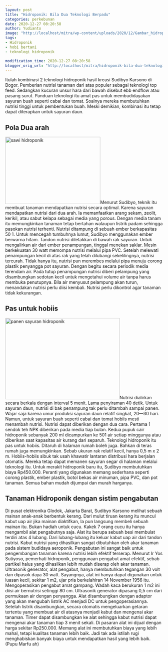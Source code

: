 ```yaml
---
layout: post
title: "Hidroponik: Bila Dua Teknologi Berpadu"
categories: perkebunan
date: 2020-12-27 08:20:58
author: Yudianto
image: "http://localhost/mitra/wp-content/uploads/2020/12/Gambar_hidroponik2_1024x724.jpg"
tags:
- Hidroponik
- hobi bertani
- teknologi hidroponik

modification_time: 2020-12-27 08:20:58
blogger_orig_url: "http://localhost/mitra/hidroponik-bila-dua-teknologi-berpadu.html"
---
```


Itulah kombinasi 2 teknologi hidroponik hasil kreasi Sudibyo Karsono di Bogor. Pemberian nutrisi tanaman dari atas populer sebagai teknologi top feed. Sedangkan kucuran unsur hara dari bawah disebut ebb endflow atau pasang surut.
Panduan teknologi itu amat pas untuk membudidayakan sayuran buah seperti cabai dan tomat. Soalnya mereka membutuhkan nutrisi tinggi untuk pembentukan buah. Meski demikian, kombinasi itu tetap dapat diterapkan untuk sayuran daun.
<h2 id="Pola">Pola Dua arah</h2>
<a href="http://127.0.0.1/mitra/wp-content/uploads/2020/12/Gambar_hidroponik1_1024x721.jpg"><img class="alignleft wp-image-3084" src="http://127.0.0.1/mitra/wp-content/uploads/2020/12/Gambar_hidroponik1_1024x721.jpg" alt="sawi hidroponik" width="304" height="214" /></a>Menurut Sudibyo, teknik itu membuat tanaman mendapatkan nutrisi secara optimal. Karena sayuran mendapatkan nutrisi dari dua arah. Ia memanfaatkan arang sekam, zeolit, kerikil, atau sabut kelapa sebagai media yang porous. Dengan media tanam itu memungkinkan tanaman tetap bertahan walaupun listrik padam sehingga pasokan nutrisi terhenti.
Nutrisi ditampung di sebuah ember berkapasitas 50 1. Untuk mencegah tumbuhnya lumut, Sudibyo menggunakan ember berwarna hitam. Tandon nutrisi diletakkan di bawah rak sayuran. Untuk mengalirkan air dari ember penampungan, tinggal menekan saklar.
Mesin berkekuatan 30 watt memompa nutrisi melalui pipa PVC. Setelah melewati penampungan kecil di atas rak yang telah dilubangi sekelilingnya, nutrisi tercurah. Tidak hanya itu, nutrisi pun merembes melalui pipa menuju corong plastik penyangga pot sayuran. Dengan begitu secara periodik media terendam air.
Pada tutup penampungan nutrisi diberi pelampung yang disambungkan sedotan kecil untuk mengetahui volume air tanpa harus membuka penutupnya. Bila air menyusut pelampung akan turun, menandakan nutrisi perlu diisi kembali. Nutrisi perlu dikontrol agar tanaman tidak kekurangan.
<h2 id="hobiis">Pas untuk hobiis</h2>
<a href="http://127.0.0.1/mitra/wp-content/uploads/2020/12/Gambar_hidroponik3_1024x724.jpg"><img class="alignright wp-image-3085" src="http://127.0.0.1/mitra/wp-content/uploads/2020/12/Gambar_hidroponik3_1024x724.jpg" alt="panen sayuran hidroponik" width="366" height="259" /></a>Nutrisi dialirkan secara berkala dengan interval 5 menit. Lama penyiraman 40 detik. Untuk sayuran daun, nutrisi di bak penampung tak perlu ditambah sampai panen. Wajar saja karena umur produksi sayuran daun relatif singkat, 20—30 hari. Namun, untuk sayuran buah seperti cabai dan tomat hobiis mesti menambah nutrisi. Nutrisi dapat diberikan dengan dua cara. Pertama 1 sendok teh NPK diberikan pada media tiap bulan. Kedua pupuk cair hidroponik sebanyak 200 ml dicampurkan ke 501 air setiap minggunya atau diberikan saat kapasitas air kurang dari separuh.
Teknologi hidroponik itu pas untuk hobiis. Ditaruh di halaman rumah boleh juga. Bahkan di teras rumah juga memungkinkan. Sebab ukuran rak relatif kecil, hanya 0,5 m x 2 m. Hobiis-hobiis sibuk tak usah khawatir lantaran distribusi hara berjalan otomatis. Mereka tetap dapat memanen sayuran segar di halaman melalui teknologi itu.
Untuk merakit hidroponik baru itu, Sudibyo membutuhkan biaya Rp450.000. Peranti yang digunakan memang sederhana seperti corong plastik, ember plastik, botol bekas air minuman, pipa PVC, dan pot tanaman. Semua bahan mudah dijumpai dan murah harganya.
<h2 id="Memancing">Tanaman Hidroponik dengan sistim pengabutan</h2>
Di pusat elektronika Glodok, Jakarta Barat, Sudibyo Karsono melihat sebuah mainan anak-anak berbentuk kerang. Dari mulut tiruan kerang itu muncul kabut uap air jika mainan diaktifkan,
la pun langsung membeli sebuah mainan itu. Bukan hadiah untuk cucu. Kakek 7 orang cucu itu hanya mengambil alat pengabutnya saja.
Alat itu berupa sebuah besi membulat terdiri atas 4 lubang. Dari lubang-lubang itu keluar kabut uap air dari tandon nutrisi. Kabut nutrisi yang dihasilkan sangat dibutuhkan oleh akar tanaman pada sistem budidaya aeroponik. Pengabutan ini sangat baik untuk pengembangan tanaman karena nutrisi lebih efektif terserap.
Menurut Ir Yos Sutiyoso, pemerhati hidroponik, penggunaan pengabut amat efektif, sebab partikel halus yang dihasilkan lebih mudah diserap oleh akar tanaman. Ultrasonik generator, alat pengabut, hanya membutuhkan tegangan 30 volt dan dipasok daya 30 watt. Sayangnya, alat ini hanya dapat digunakan untuk luasan kecil, sekitar 1 m2, ujar pria berkelahiran 14 November 1956 itu.
Mengoperasikan pengabut amat gampang. Wadah kaca berukuran 1 m2 ini diisi air bernutrisi setinggi 80 cm. Ultrasonik generator dipasang 0,5 cm dari permukaan air dengan penyangga. Alat disambungkan dengan adaptor yang akan mengubah listrik AC menjadi DC untuk pengoperasiannya. Setelah listrik disambungkan, secara otomatis mengeluarkan getaran tertentu yang membuat air di atasnya menjadi kabut dan mengenai akar tanaman.
Timer dapat disambungkan ke alat sehingga kabut nutrisi dapat mengenai akar tanaman tiap 3 menit sekali. Di pasaran alat ini dijual dengan harga sekitar Rp250.000. Memang alat ini membutuhkan biaya yang lebih mahal, tetapi kualitas tanaman lebih baik. Jadi tak ada istilah rugi menghabiskan banyak biaya untuk mendapatkan hasil yang lebih baik. (Pupu Marfu ah)
